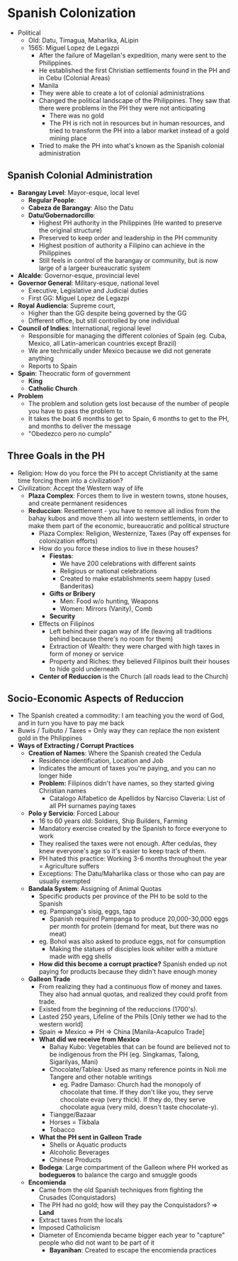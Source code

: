 # Spanish Colonization

* Political
  * Old: Datu, Timagua, Maharlika, ALipin
  * 1565: Miguel Lopez de Legazpi 
    * After the failure of Magellan's expedition, many were sent to the Philippines. 
    * He established the first Christian settlements found in the PH and in Cebu (Colonial Areas)
    * Manila
    * They were able to create a lot of colonial administrations
    * Changed the political landscape of the Philippines. They saw that there were problems in the PH they were not anticipating
      * There was no gold
      * The PH is rich not in resources but in human resources, and tried to transform the PH into a labor market instead of a gold mining place
    * Tried to make the PH into what's known as the Spanish colonial administration

## Spanish Colonial Administration
* **Barangay Level**: Mayor-esque, local level
  * **Regular People**: 
  * **Cabeza de Barangay**: Also the Datu
  * **Datu/Gobernadorcillo**: 
    * Highest PH authority in the Philippines (He wanted to preserve the original structure)
    * Preserved to keep order and leadership in the PH community
    * Highest position of authority a Filipino can achieve in the Philippines
    * Still feels in control of the barangay or community, but is now large of a largeer bureaucratic system
* **Alcalde**: Governor-esque, provincial level
* **Governor General**: Military-esque, national level
  * Executive, Legislative and Judicial duties
  * First GG: Miguel Lopez de Legazpi
* **Royal Audiencia**: Supreme court, 
  * Higher than the GG despite being governed by the GG
  * Different office, but still controlled by one individual
* **Council of Indies**: International, regional level
  * Responsible for managing the different colonies of Spain (eg. Cuba, Mexico, all Latin-american countries except Brazil)
  * We are technically under Mexico because we did not generate anything
  * Reports to Spain
* **Spain**: Theocratic form of government
  * **King**
  * **Catholic Church**
* **Problem**
  * The problem and solution gets lost because of the number of people you have to pass the problem to
  * It takes the boat 6 months to get to Spain, 6 months to get to the PH, and months to deliver the message
  * "Obedezco pero no cumplo" 

## Three Goals in the PH
* Religion: How do you force the PH to accept Christianity at the same time forcing them into a civilization?
* Civilization: Accept the Western way of life
  * **Plaza Complex**: Forces them to live in western towns, stone houses, and create permanent residences
  * **Reduccion**: Resettlement - you have to remove all indios from the bahay kubos and move them all into western settlements, in order to make them part of the economic, bureaucratic and political structure
    * Plaza Complex: Religion, Westernize, Taxes (Pay off expenses for colonization efforts)
    * How do you force these indios to live in these houses?
      * **Fiestas**: 
        * We have 200 celebrations with different saints
        * Religious or national celebrations
        * Created to make establishments seem happy (used Banderitas)
      * **Gifts or Bribery** 
        * Men: Food w/o hunting, Weapons
        * Women: Mirrors (Vanity), Comb
      * **Security**
    * Effects on Filipinos
      * Left behind their pagan way of life (leaving all traditions behind because there's no room for them)
      * Extraction of Wealth: they were charged with high taxes in form of money or service
      * Property and Riches: they believed Filipinos built their houses to hide gold underneath
    * **Center of Reduccion** is the Church (all roads lead to the Church)

## Socio-Economic Aspects of Reduccion
* The Spanish created a commodity: I am teaching you the word of God, and in turn you have to pay me back
* Buwis / Tuibuto / Taxes = Only way they can replace the non existent gold in the Philippines
* **Ways of Extracting / Corrupt Practices**
  * **Creation of Names**: Where the Spanish created the Cedula
    * Residence identification, Location and Job
    * Indicates the amount of taxes you're paying, and you can no longer hide
    * **Problem:** Filipinos didn't have names, so they started giving Christian names
      * Catalogo Alfabetico de Apellidos by Narciso Claveria: List of all PH surnames paying taxes
  * **Polo y Servicio**: Forced Labour
    * 16 to 60 years old: Soldiers, Ship Builders, Farming
    * Mandatory exercise created by the Spanish to force everyone to work
    * They realised the taxes were not enough. After cedulas, they knew everyone's age so it's easier to keep track of them.
    * PH hated this practice: Working 3-6 months throughout the year = Agriculture suffers
    * Exceptions: The Datu/Maharlika class or those who can pay are usually exempted
  * **Bandala System**: Assigning of Animal Quotas
    * Specific products per province of the PH to be sold to the Spanish
    * eg. Pampanga's sisig, eggs, tapa
      * Spanish required Pampanga to produce 20,000-30,000 eggs per month for protein (demand for meat, but there was no meat)
    * eg. Bohol was also asked to produce eggs, not for consumption
      * Making the statues of disciples look whiter with a mixture made with egg shells
    * **How did this become a corrupt practice?** Spanish ended up not paying for products because they didn't have enough money
  * **Galleon Trade**
    * From realizing they had a continuous flow of money and taxes. They also had annual quotas, and realized they could profit from trade.
    * Existed from the beginning of the reduccions (1700's).
    * Lasted 250 years, Lifeline of the Phils [Only tether we had to the western world]
    * Spain => Mexico => PH => China [Manila-Acapulco Trade]
    * **What did we receive from Mexico**
      * Bahay Kubo: Vegetables that can be found are believed not to be indigenous from the PH (eg. Singkamas, Talong, Sigarilyas, Mani)
      * Chocolate/Tablea: Used as many reference points in Noli me Tangere and other notable writings
        * eg. Padre Damaso: Church had the monopoly of chocolate that time. If they don't like you, they serve chocolate evap (very thick). If they do, they serve chocolate agua (very mild, doesn't taste chocolate-y).
      * Tiangge/Bazaar
      * Horses = Tikbala
      * Tobacco
    * **What the PH sent in Galleon Trade**
      * Shells or Aquatic products
      * Alcoholic Beverages
      * Chinese Products
    * **Bodega**: Large compartment of the Galleon where PH worked as **bodegueros** to balance the cargo and smuggle goods
  * **Encomienda**
    * Came from the old Spanish techniques from fighting the Crusades (Conquistadors)
    * The PH had no gold; how will they pay the Conquistadors? => **Land**
    * Extract taxes from the locals
    * Imposed Catholicism
    * Diameter of Encomienda became bigger each year to "capture" people who did not want to be part of it
      * **Bayanihan**: Created to escape the encomienda practices